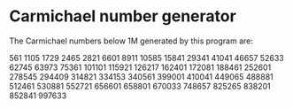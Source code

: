 # Carmichael number generator #

The Carmichael numbers below 1M generated by this program are: 

561
1105
1729
2465
2821
6601
8911
10585
15841
29341
41041
46657
52633
62745
63973
75361
101101
115921
126217
162401
172081
188461
252601
278545
294409
314821
334153
340561
399001
410041
449065
488881
512461
530881
552721
656601
658801
670033
748657
825265
838201
852841
997633

